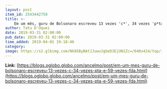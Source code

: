 ```yaml
---
layout: post
item_id: 2543442758
title: >-
    Em um mês, guru de Bolsonaro escreveu 13 vezes 'c*', 34 vezes 'p*ta' e 59 vezes 'f*da' : Ancelmo
author: Tatu D'Oquei
date: 2019-03-31 02:00:00
pub_date: 2019-03-31 02:00:00
time_added: 2019-04-01 19:18:46
category: 
image: https://s2.glbimg.com/Nk85ByBAtJJuwuJgbeD1EjUN1Zc=/640x424/top/i.glbimg.com/og/ig/infoglobo1/f/original/2019/03/29/81652645_brazilian_writer_olavo_de_carvalho_arrives_for_the_showing_of_a_documentary_on_the_governme.jpg
---
```


**Link:** [https://blogs.oglobo.globo.com/ancelmo/post/em-um-mes-guru-de-bolsonaro-escreveu-13-vezes-c-34-vezes-pta-e-59-vezes-fda.html](https://blogs.oglobo.globo.com/ancelmo/post/em-um-mes-guru-de-bolsonaro-escreveu-13-vezes-c-34-vezes-pta-e-59-vezes-fda.html)

